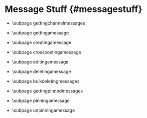 Message Stuff {#messagestuff}
============
- \subpage gettingchannelmessages

- \subpage gettingamessage

- \subpage creatingamessage

- \subpage crosspostingamessage

- \subpage editingamessage

- \subpage deletingamessage

- \subpage bulkdeletingmessages

- \subpage gettingpinnedmessages

- \subpage pinningamessage

- \subpage unpinningamessage
